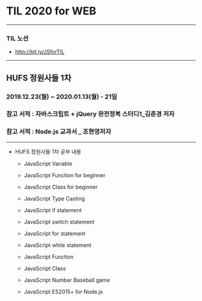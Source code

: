 # TIL 2020 for WEB
***
### TIL 노션
- <http://bit.ly/JSforTIL>
***
## HUFS 정원사들 1차
### 2019.12.23(월) ~ 2020.01.13(월) - 21일
### 참고 서적 : 자바스크립트 + jQuery 완전정복 스터디1_김춘경 저자
### 참고 서적 : Node.js 교과서 _ 조현영저자
***
- HUFS 정원사들 1차 공부 내용
  - JavaScript Variable
  - JavaScript Function for beginner
  - JavaScript Class for beginner
  - JavaScript Type Casting
  - JavaScript if statement
  - JavaScript switch statement
  - JavaScript for statement
  - JavaScript while statement
  - JavaScript Function
  - JavaScript Class
  - JavaScript Number Baseball game

  - JavaScript ES2015+ for Node.js
